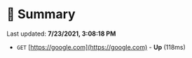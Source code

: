# 📖 Summary
Last updated: **7/23/2021, 3:08:18 PM**

- `GET` [https://google.com](https://google.com) - **Up** (118ms)
